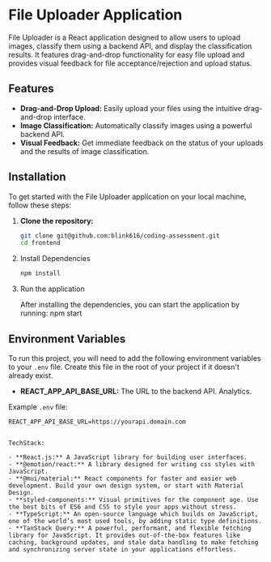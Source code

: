 # File Uploader Application

File Uploader is a React application designed to allow users to upload images, classify them using a backend API, and display the classification results. It features drag-and-drop functionality for easy file upload and provides visual feedback for file acceptance/rejection and upload status.

## Features

- **Drag-and-Drop Upload:** Easily upload your files using the intuitive drag-and-drop interface.
- **Image Classification:** Automatically classify images using a powerful backend API.
- **Visual Feedback:** Get immediate feedback on the status of your uploads and the results of image classification.

## Installation

To get started with the File Uploader application on your local machine, follow these steps:

1. **Clone the repository:**

   ```bash
   git clone git@github.com:blink616/coding-assessment.git
   cd frontend

   ```

2. Install Dependencies

   ```bash
   npm install

   ```

3. Run the application

   After installing the dependencies, you can start the application by running:
   npm start

## Environment Variables

To run this project, you will need to add the following environment variables to your `.env` file. Create this file in the root of your project if it doesn't already exist.

- **REACT_APP_API_BASE_URL:** The URL to the backend API.
  Analytics.

Example `.env` file:

```plaintext
REACT_APP_API_BASE_URL=https://yourapi.domain.com


TechStack:

- **React.js:** A JavaScript library for building user interfaces.
- **@emotion/react:** A library designed for writing css styles with JavaScript.
- **@mui/material:** React components for faster and easier web development. Build your own design system, or start with Material Design.
- **styled-components:** Visual primitives for the component age. Use the best bits of ES6 and CSS to style your apps without stress.
- **TypeScript:** An open-source language which builds on JavaScript, one of the world’s most used tools, by adding static type definitions.
- **TanStack Query:** A powerful, performant, and flexible fetching library for JavaScript. It provides out-of-the-box features like caching, background updates, and stale data handling to make fetching and synchronizing server state in your applications effortless.
```
